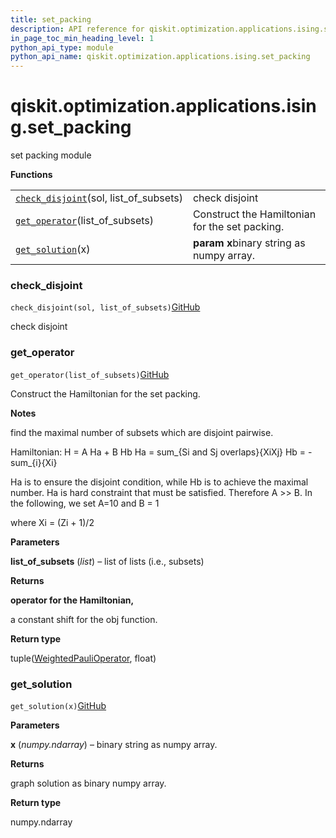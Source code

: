 ```yaml
---
title: set_packing
description: API reference for qiskit.optimization.applications.ising.set_packing
in_page_toc_min_heading_level: 1
python_api_type: module
python_api_name: qiskit.optimization.applications.ising.set_packing
---
```


<span id="qiskit-optimization-applications-ising-set-packing" />

# qiskit.optimization.applications.ising.set\_packing

set packing module

**Functions**

|                                                                                                                                                                                    |                                                |
| ---------------------------------------------------------------------------------------------------------------------------------------------------------------------------------- | ---------------------------------------------- |
| [`check_disjoint`](#qiskit.optimization.applications.ising.set_packing.check_disjoint "qiskit.optimization.applications.ising.set_packing.check_disjoint")(sol, list\_of\_subsets) | check disjoint                                 |
| [`get_operator`](#qiskit.optimization.applications.ising.set_packing.get_operator "qiskit.optimization.applications.ising.set_packing.get_operator")(list\_of\_subsets)            | Construct the Hamiltonian for the set packing. |
| [`get_solution`](#qiskit.optimization.applications.ising.set_packing.get_solution "qiskit.optimization.applications.ising.set_packing.get_solution")(x)                            | **param x**binary string as numpy array.       |

### check\_disjoint

<span id="qiskit.optimization.applications.ising.set_packing.check_disjoint" />

`check_disjoint(sol, list_of_subsets)`[GitHub](https://github.com/qiskit-community/qiskit-aqua/tree/stable/0.7/qiskit/optimization/applications/ising/set_packing.py "view source code")

check disjoint

### get\_operator

<span id="qiskit.optimization.applications.ising.set_packing.get_operator" />

`get_operator(list_of_subsets)`[GitHub](https://github.com/qiskit-community/qiskit-aqua/tree/stable/0.7/qiskit/optimization/applications/ising/set_packing.py "view source code")

Construct the Hamiltonian for the set packing.

**Notes**

find the maximal number of subsets which are disjoint pairwise.

Hamiltonian: H = A Ha + B Hb Ha = sum\_\{Si and Sj overlaps}\{XiXj} Hb = -sum\_\{i}\{Xi}

Ha is to ensure the disjoint condition, while Hb is to achieve the maximal number. Ha is hard constraint that must be satisfied. Therefore A >> B. In the following, we set A=10 and B = 1

where Xi = (Zi + 1)/2

**Parameters**

**list\_of\_subsets** (*list*) – list of lists (i.e., subsets)

**Returns**

**operator for the Hamiltonian,**

a constant shift for the obj function.

**Return type**

tuple([WeightedPauliOperator](qiskit.aqua.operators.legacy.WeightedPauliOperator "qiskit.aqua.operators.legacy.WeightedPauliOperator"), float)

### get\_solution

<span id="qiskit.optimization.applications.ising.set_packing.get_solution" />

`get_solution(x)`[GitHub](https://github.com/qiskit-community/qiskit-aqua/tree/stable/0.7/qiskit/optimization/applications/ising/set_packing.py "view source code")

**Parameters**

**x** (*numpy.ndarray*) – binary string as numpy array.

**Returns**

graph solution as binary numpy array.

**Return type**

numpy.ndarray

